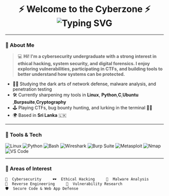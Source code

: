 <h1 align="center">
  ⚡ Welcome to the Cyberzone ⚡<br>
  <img src="https://readme-typing-svg.demolab.com?font=Fira+Code&duration=4000&pause=1000&center=true&vCenter=true&width=435&lines=Suhas+RB+%7C+Cybersecurity+Undergraduate;Ethical+Hacker+in+Training;Exploring+the+Digital+Underground;Securing+Tomorrow's+Web+Today" alt="Typing SVG" />
</h1>

---

### 🧠 About Me

> 💻 **Hi! I'm a cybersecurity undergraduate with a strong interest in ethical hacking, system security, and digital forensics. I enjoy exploring vulnerabilities, participating in CTFs, and building tools to better understand how systems can be protected.**

- 🧑‍💻 Studying the dark arts of network defense, malware analysis, and penetration testing  
- 🛠 Currently sharpening my tools in **Linux**, **Python**,**C**,**Ubuntu** ,**Burpsuite**,**Cryptography**
- 🕹 Playing CTFs, bug bounty hunting, and lurking in the terminal 👨‍🎤
- 🌍 Based in **Sri Lanka** 🇱🇰

---

### 🧰 Tools & Tech

![Linux](https://img.shields.io/badge/Linux-FCC624?style=flat&logo=linux&logoColor=black)
![Python](https://img.shields.io/badge/Python-3776AB?style=flat&logo=python&logoColor=white)
![Bash](https://img.shields.io/badge/Bash-4EAA25?style=flat&logo=gnu-bash&logoColor=white)
![Wireshark](https://img.shields.io/badge/Wireshark-1679A7?style=flat&logo=wireshark&logoColor=white)
![Burp Suite](https://img.shields.io/badge/Burp_Suite-ff6633?style=flat&logoColor=white)
![Metasploit](https://img.shields.io/badge/Metasploit-000000?style=flat&logo=metasploit&logoColor=white)
![Nmap](https://img.shields.io/badge/Nmap-00457C?style=flat&logoColor=white)
![VS Code](https://img.shields.io/badge/VS_Code-007ACC?style=flat&logo=visual-studio-code&logoColor=white)

---

### 🧩 Areas of Interest

```txt
🔐  Cybersecurity     🕶  Ethical Hacking     🧠  Malware Analysis
🧬  Reverse Engineering     🧪  Vulnerability Research
🛡️  Secure Code & Web App Defense 
